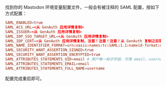 <IntegrationDetailCard title="概述">

找到你的 Mastodon 环境变量配置文件，一般会有被注释的 SAML 配置，按如下方式配置：

```conf
SAML_ENABLED=true
SAML_ACS_URL=<从 GenAuth 应用详情复制>
SAML_ISSUER=<从 GenAuth 应用详情复制>
SAML_IDP_SSO_TARGET_URL=<从 GenAuth 应用详情复制>
SAML_IDP_CERT=<从 GenAuth 应用详情复制，注意！注意！注意！从 GenAuth 复制之后需要在你的文本编辑器中把所有换行都删除，再粘贴到配置文件中>
SAML_NAME_IDENTIFIER_FORMAT=urn:oasis:names:tc:SAML:1.1:nameid-format:unspecified
SAML_SECURITY_WANT_ASSERTION_SIGNED=true
SAML_SECURITY_WANT_ASSERTION_ENCRYPTED=true
SAML_ATTRIBUTES_STATEMENTS_UID=email # 用户唯一标识字段，可用 email、username、phone 等唯一标识字段
SAML_ATTRIBUTES_STATEMENTS_EMAIL=email
SAML_ATTRIBUTES_STATEMENTS_FULL_NAME=username
```

配置完成重启即可。

</IntegrationDetailCard>
